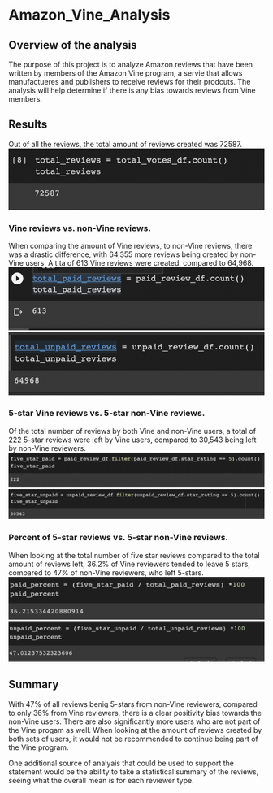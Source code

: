 # Amazon_Vine_Analysis

## Overview of the analysis
The purpose of this project is to analyze Amazon reviews that have been written by members of the Amazon Vine program, a servie that allows manufactueres and publishers to receive reviews for their prodcuts. The analysis will help determine if there is any bias towards reviews from Vine members.

## Results
Out of all the reviews, the total amount of reviews created was 72587. ![image](total_reviews.png)

### Vine reviews vs. non-Vine reviews.
When comparing the amount of Vine reviews, to non-Vine reviews, there was a drastic difference, with 64,355 more reviews being created by non-Vine users. A tlta of 613 Vine reviews were created, compared to 64,968.
![image](total_paid.png)
![image](total_unpaid.png)

### 5-star Vine reviews vs. 5-star non-Vine reviews.
Of the total number of reviews by both Vine and non-Vine users, a total of 222 5-star reviews were left by Vine users, compared to 30,543 being left by non-Vine reviewers.
![image](five_star_paid.png)
![image](five_star_unpaid.png)

### Percent of 5-star reviews vs. 5-star non-Vine reviews.
When looking at the total number of five star reviews compared to the total amount of reviews left, 36.2% of Vine reviewers tended to leave 5 stars, compared to 47% of non-Vine reviewers, who left 5-stars.
![image](paid_percent.png)
![image](unpaid_percent.png)

## Summary

With 47% of all reviews benig 5-stars from non-Vine reviewers, compared to only 36% from Vine reviewers, there is a clear positivity bias towards the non-Vine users. There are also significantly more users who are not part of the Vine progam as well. When looking at the amount of reviews created by both sets of users, it would not be recommended to continue being part of the Vine program. 

One additional source of analyais that could be used to support the statement would be the ability to take a statistical summary of the reviews, seeing what the overall mean is for each reviewer type.
